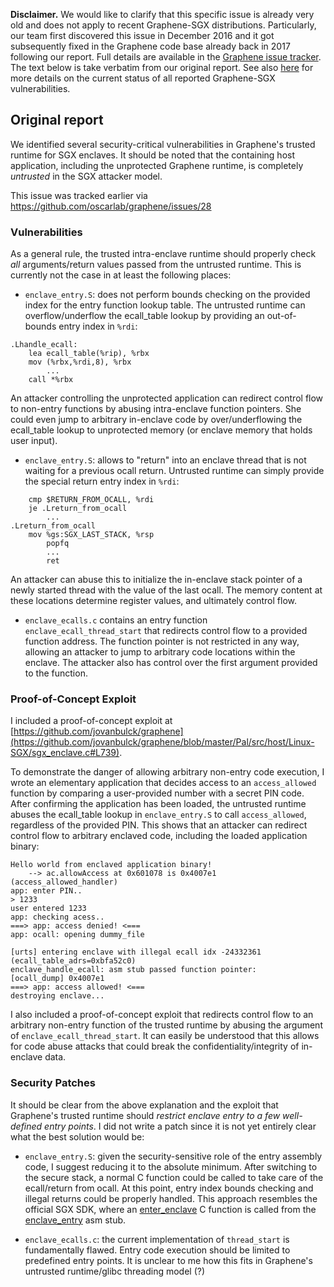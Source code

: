 **Disclaimer.** We would like to clarify that this specific issue is already very old and does not apply to recent Graphene-SGX distributions. Particularly, our team first discovered this issue in December 2016 and it got subsequently fixed in the Graphene code base already back in 2017 following our report. Full details are available in the [Graphene issue tracker](https://github.com/oscarlab/graphene/issues/28). The text below is take verbatim from our original report. See also [here](https://github.com/jovanbulck/0xbadc0de/issues/1) for more details on the current status of all reported Graphene-SGX vulnerabilities.

## Original report

We identified several security-critical vulnerabilities in Graphene's trusted runtime for SGX enclaves. It should be noted that the containing host application, including the unprotected Graphene runtime, is completely *untrusted* in the SGX attacker model.

This issue was tracked earlier via https://github.com/oscarlab/graphene/issues/28

### Vulnerabilities

As a general rule, the trusted intra-enclave runtime should properly check *all* arguments/return values passed from the untrusted runtime. This is currently not the case in at least the following places:

* `enclave_entry.S`: does not perform bounds checking on the provided index for the entry function lookup table. The untrusted runtime can overflow/underflow the ecall_table lookup by providing an out-of-bounds entry index in `%rdi`:

```assembly
.Lhandle_ecall:
    lea ecall_table(%rip), %rbx
    mov (%rbx,%rdi,8), %rbx
        ...
    call *%rbx
```

An attacker controlling the unprotected application can redirect control flow to non-entry functions by abusing intra-enclave function pointers. She could even jump to arbitrary in-enclave code by over/underflowing the ecall_table lookup to unprotected memory (or enclave memory that holds user input).

* `enclave_entry.S`: allows to "return" into an enclave thread that is not waiting for a previous ocall return. Untrusted runtime can simply provide the special return entry index in `%rdi`:

```assembly
    cmp $RETURN_FROM_OCALL, %rdi
    je .Lreturn_from_ocall
        ...
.Lreturn_from_ocall
    mov %gs:SGX_LAST_STACK, %rsp
        popfq
        ...
        ret
```

An attacker can abuse this to initialize the in-enclave stack pointer of a newly started thread with the value of the last ocall. The memory content at these locations determine register values, and ultimately control flow.

* `enclave_ecalls.c` contains an entry function `enclave_ecall_thread_start` that redirects control flow to a provided function address. The function pointer is not restricted in any way, allowing an attacker to jump to arbitrary code locations within the enclave. The attacker also has control over the first argument provided to the function.

### Proof-of-Concept Exploit

I included a proof-of-concept exploit at [https://github.com/jovanbulck/graphene](https://github.com/jovanbulck/graphene/blob/master/Pal/src/host/Linux-SGX/sgx_enclave.c#L739).

To demonstrate the danger of allowing arbitrary non-entry code execution, I wrote an elementary application that decides access to an `access_allowed` function by comparing a user-provided number with a secret PIN code.  After confirming the application has been loaded, the untrusted runtime abuses the ecall_table lookup in `enclave_entry.S` to call `access_allowed`, regardless of the provided PIN. This shows that an attacker can redirect control flow to arbitrary enclaved code, including the loaded application binary:

```
Hello world from enclaved application binary!
    --> ac.allowAccess at 0x601078 is 0x4007e1 (access_allowed_handler)
app: enter PIN..
> 1233
user entered 1233
app: checking acess..
===> app: access denied! <===
app: ocall: opening dummy_file

[urts] entering enclave with illegal ecall idx -24332361 (ecall_table_adrs=0xbfa52c0)
enclave_handle_ecall: asm stub passed function pointer:
[ocall_dump] 0x4007e1
===> app: access allowed! <===
destroying enclave...
```

I also included a proof-of-concept exploit that redirects control flow to an arbitrary non-entry function of the trusted runtime by abusing the argument of `enclave_ecall_thread_start`. It can easily be understood that this allows for code abuse attacks that could break the confidentiality/integrity of in-enclave data.

### Security Patches

It should be clear from the above explanation and the exploit that Graphene's trusted runtime should *restrict enclave entry to a few well-defined entry points*. I did not write a patch since it is not yet entirely clear what the best solution would be:

* `enclave_entry.S`: given the security-sensitive role of the entry assembly code, I suggest reducing it to the absolute minimum. After switching to the secure stack, a normal C function could be called to take care of the ecall/return from ocall. At this point, entry index bounds checking and illegal returns could be properly handled. This approach resembles the official SGX SDK, where an [enter_enclave](https://github.com/01org/linux-sgx/blob/master/sdk/trts/trts.cpp) C function is called from the [enclave_entry](https://github.com/01org/linux-sgx/blob/master/sdk/trts/linux/trts_pic.S) asm stub.

* `enclave_ecalls.c`: the current implementation of `thread_start` is fundamentally flawed. Entry code execution should be limited to predefined entry points. It is unclear to me how this fits in Graphene's untrusted runtime/glibc threading model (?)
